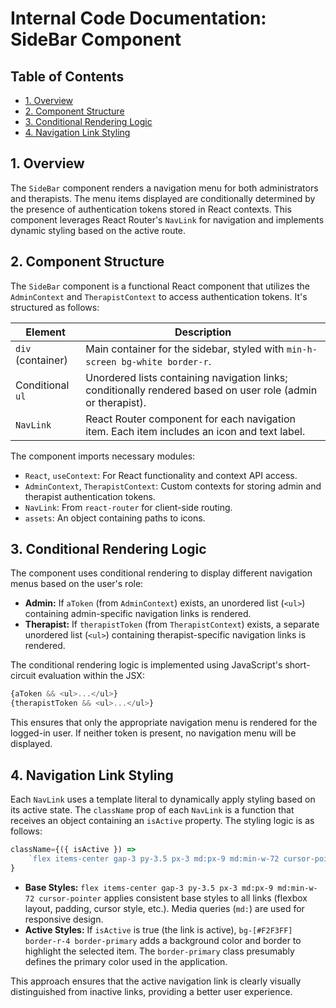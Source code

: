 # Internal Code Documentation: SideBar Component

## Table of Contents

* [1. Overview](#1-overview)
* [2. Component Structure](#2-component-structure)
* [3. Conditional Rendering Logic](#3-conditional-rendering-logic)
* [4. Navigation Link Styling](#4-navigation-link-styling)


## 1. Overview

The `SideBar` component renders a navigation menu for both administrators and therapists.  The menu items displayed are conditionally determined by the presence of authentication tokens stored in React contexts.  This component leverages React Router's `NavLink` for navigation and implements dynamic styling based on the active route.


## 2. Component Structure

The `SideBar` component is a functional React component that utilizes the `AdminContext` and `TherapistContext` to access authentication tokens.  It's structured as follows:

| Element          | Description                                                                 |
|-----------------|-----------------------------------------------------------------------------|
| `div` (container)| Main container for the sidebar, styled with `min-h-screen bg-white border-r`. |
| Conditional `ul` | Unordered lists containing navigation links; conditionally rendered based on user role (admin or therapist). |
| `NavLink`        |  React Router component for each navigation item.  Each item includes an icon and text label.                                           |


The component imports necessary modules:

* `React`, `useContext`:  For React functionality and context API access.
* `AdminContext`, `TherapistContext`: Custom contexts for storing admin and therapist authentication tokens.
* `NavLink`: From `react-router` for client-side routing.
* `assets`: An object containing paths to icons.


## 3. Conditional Rendering Logic

The component uses conditional rendering to display different navigation menus based on the user's role:

* **Admin:** If `aToken` (from `AdminContext`) exists, an unordered list (`<ul>`) containing admin-specific navigation links is rendered.
* **Therapist:** If `therapistToken` (from `TherapistContext`) exists, a separate unordered list (`<ul>`)  containing therapist-specific navigation links is rendered.


The conditional rendering logic is implemented using JavaScript's short-circuit evaluation within the JSX:

```javascript
{aToken && <ul>...</ul>}
{therapistToken && <ul>...</ul>}
```

This ensures that only the appropriate navigation menu is rendered for the logged-in user.  If neither token is present, no navigation menu will be displayed.


## 4. Navigation Link Styling

Each `NavLink` uses a template literal to dynamically apply styling based on its active state. The `className` prop of each `NavLink` is a function that receives an object containing an `isActive` property.  The styling logic is as follows:

```javascript
className={({ isActive }) =>
    `flex items-center gap-3 py-3.5 px-3 md:px-9 md:min-w-72 cursor-pointer ${isActive ? "bg-[#F2F3FF] border-r-4 border-primary" : ""}`
}
```

* **Base Styles:**  `flex items-center gap-3 py-3.5 px-3 md:px-9 md:min-w-72 cursor-pointer` applies consistent base styles to all links (flexbox layout, padding, cursor style, etc.).  Media queries (`md:`) are used for responsive design.
* **Active Styles:** If `isActive` is true (the link is active), `bg-[#F2F3FF] border-r-4 border-primary` adds a background color and border to highlight the selected item.  The `border-primary` class presumably defines the primary color used in the application.


This approach ensures that the active navigation link is clearly visually distinguished from inactive links, providing a better user experience.
